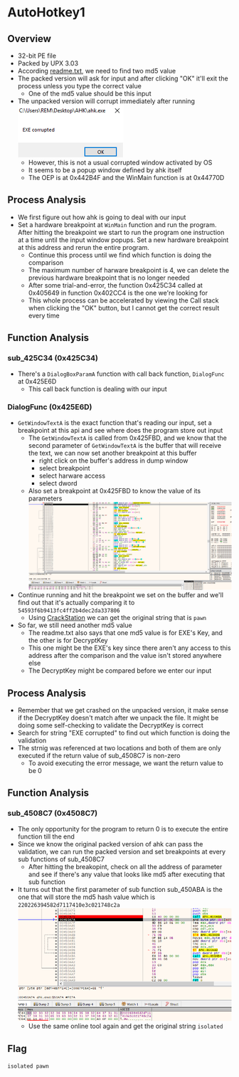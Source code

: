 # AutoHotkey1
## Overview
* 32-bit PE file
* Packed by UPX 3.03
* According [readme.txt](./readme.txt), we need to find two md5 value
* The packed version will ask for input and after clicking "OK" it'll exit the process unless you type the correct value
  * One of the md5 value should be this input
* The unpacked version will corrupt immediately after running<br>
  ![](../img/AutoHotkey1%20-%20corrupt.png)
  * However, this is not a usual corrupted window activated by OS
  * It seems to be a popup window defined by ahk itself
  * The OEP is at 0x442B4F and the WinMain function is at 0x44770D
## Process Analysis
* We first figure out how ahk is going to deal with our input
* Set a hardware breakpoint at ```WinMain``` function and run the program. After hitting the breakpoint we start to run the program one instruction at a time until the input window popups. Set a new hardware breakpoint at this address and rerun the entire program.
  * Continue this process until we find which function is doing the comparison
  * The maximum number of harware breakpoint is 4, we can delete the previous hardware breakpoint that is no longer needed
  * After some trial-and-error, the function 0x425C34 called at 0x405649 in function 0x402CC4 is the one we're looking for
  * This whole process can be accelerated by viewing the Call stack when clicking the "OK" button, but I cannot get the correct result every time
## Function Analysis
### sub_425C34 (0x425C34)
* There's a ```DialogBoxParamA``` function with call back function, ```DialogFunc``` at 0x425E6D
  * This call back function is dealing with our input
### DialogFunc (0x425E6D)
* ```GetWindowTextA``` is the exact function that's reading our input, set a breakpoint at this api and see where does the program store out input
  * The ```GetWindowTextA``` is called from 0x425FBD, and we know that the second parameter of ```GetWindowTextA``` is the buffer that will receive the text, we can now set another breakpoint at this buffer
    * right click on the buffer's address in dump window
    * select breakpoint
    * select harware access
    * select dword
  * Also set a breakpoint at 0x425FBD to know the value of its parameters<br>
    ![](../img/AutoHotkey1%20-%20buffer.png)
* Continue running and hit the breakpoint we set on the buffer and we'll find out that it's actually comparing it to ```54593f6b9413fc4ff2b4dec2da337806```
  * Using [CrackStation](https://crackstation.net/) we can get the original string that is ```pawn```
* So far, we still need another md5 value
  * The readme.txt also says that one md5 value is for EXE's Key, and the other is for DecryptKey
  * This one might be the EXE's key since there aren't any access to this address after the comparison and the value isn't stored anywhere else
  * The DecryptKey might be compared before we enter our input
## Process Analysis
* Remember that we get crashed on the unpacked version, it make sense if the DecryptKey doesn't match after we unpack the file. It might be doing some self-checking to validate the DecryptKey is correct
* Search for string "EXE corrupted" to find out which function is doing the validation
* The strnig was referenced at two locations and both of them are only executed if the return value of sub_4508C7 is non-zero
  * To avoid executing the error message, we want the return value to be 0
## Function Analysis
### sub_4508C7 (0x4508C7)
* The only opportunity for the program to return 0 is to execute the entire function till the end
* Since we know the original packed version of ahk can pass the validation, we can run the packed version and set breakpoints at every sub functions of sub_4508C7
  * After hitting the breakopint, check on all the address of parameter and see if there's any value that looks like md5 after executing that sub function
* It turns out that the first parameter of sub function sub_450ABA is the one that will store the md5 hash value which is ```220226394582d7117410e3c021748c2a```<br>
  ![](../img/AutoHotkey1%20-%20DecryptKey.png)
  * Use the same online tool again and get the original string ```isolated```
## Flag
```isolated pawn```

